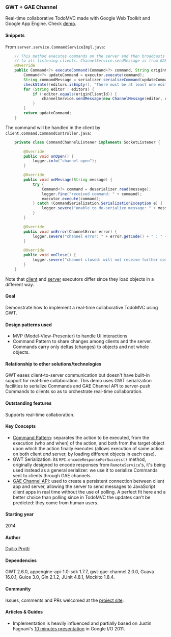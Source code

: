### GWT + GAE Channel

Real-time collaborative TodoMVC made with Google Web Toolkit and Google App Engine. Check [demo](http://gwttodomvc.appspot.com/).

#### Snippets

From `server.service.CommandServiceImpl.java`:

```java
    // This method executes commands on the server and then broadcasts the command
    // to all listening clients. ChannelService.sendMessage is from GAE Channel API.
    @Override
    public Command<?> executeCommand(Command<?> command, String originClientId) {
        Command<?> updateCommand = executor.execute(command);
        String commandMessage = serializer.serializeCommand(updateCommand);
        checkState(!editors.isEmpty(), "There must be at least one editing client");
        for (String editor : editors) {
            if (!editor.equals(originClientId)) {
                channelService.sendMessage(new ChannelMessage(editor, commandMessage));
            }
        }
        return updateCommand;
    }
```

The command will be handled in the client by `client.command.CommandController.java`:

```java
    private class CommandChannelListener implements SocketListener {

        @Override
        public void onOpen() {
            logger.info("channel open");
        }

        @Override
        public void onMessage(String message) {
            try {
                Command<?> command = deserializer.read(message);
                logger.fine("received command: " + command);
                executor.execute(command);
            } catch (CommandSerialization.SerializationException e) {
                logger.severe("unable to de-serialize message: " + message);
            }
        }

        @Override
        public void onError(ChannelError error) {
            logger.severe("channel error: " + error.getCode() + " : " + error.getDescription());
        }

        @Override
        public void onClose() {
            logger.severe("channel closed: will not receive further commands from the server");
        }
    }
```

Note that [client](http://dprotti.github.io/gwttododoc/java/com/todomvc/client/command/todo/ClientToDoCommandExecutor.java.html) and [server](http://dprotti.github.io/gwttododoc/java/com/todomvc/server/command/todo/ServerToDoCommandExecutor.java.html) executors differ since they load objects in a different way.

#### Goal

Demonstrate how to implement a real-time collaborative TodoMVC using GWT.

#### Design patterns used

- MVP (Model-View-Presenter) to handle UI interactions
- Command Pattern to share changes among clients and the server. Commands carry only deltas (changes) to objects and not whole objects.

#### Relationship to other solutions/technologies

GWT eases client-to-server communication but doesn't have built-in support for real-time collaboration. This demo uses GWT serialization facilities to serialize Commands and GAE Channel API to server-push Commands to clients so as to orchestrate real-time collaboration.

#### Outstanding features

Supports real-time collaboration.

#### Key Concepts

- [Command Pattern](http://en.wikipedia.org/wiki/Command_pattern): separates the action to be executed, from the execution (who and when) of the action, and both from the target object upon which the action finally executes (allows execution of same action on both client *and* server, by loading different objects in each case).
- GWT Serialization: its `RPC.encodeResponseForSuccess()` method, originally designed to encode responses from `RemoteService`'s, it's being used instead as a general serializer: we use it to serialize Commands sent to clients through GAE channels.
- [GAE Channel API](https://developers.google.com/appengine/docs/java/channel/): used to create a persistent connection between client app and server, allowing the server to send messages to JavaScript client apps in real time without the use of polling. A perfect fit here and a better choice than polling since in TodoMVC the updates can't be predicted: they come from human users.

#### Starting year

2014

#### Author

[Duilio Protti](https://github.com/dprotti/)

#### Dependencies

GWT 2.6.0, appengine-api-1.0-sdk 1.7.7, gwt-gae-channel 2.0.0, Guava 16.0.1, Guice 3.0, Gin 2.1.2, JUnit 4.8.1, Mockito 1.8.4.

#### Community

Issues, comments and PRs welcomed at the [project site](https://github.com/dprotti/todomvc/tree/gwtgaechannel/labs/architecture-examples/gwt-gaechannel).

#### Articles & Guides

- Implementation is heavily influenced and partially based on Justin Fagnani's [10 minutes presentation](http://www.youtube.com/watch?v=wWhd9ZwvCyw&t=29m44s) in Google I/O 2011.
